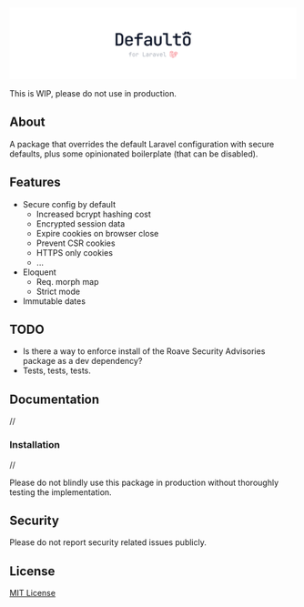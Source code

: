![Laravel Defaulto](art/logo.svg)

This is WIP, please do not use in production.

## About
A package that overrides the default Laravel configuration with secure defaults, plus some opinionated boilerplate (that can be disabled).

## Features
- Secure config by default
    - Increased bcrypt hashing cost
    - Encrypted session data
    - Expire cookies on browser close
    - Prevent CSR cookies
    - HTTPS only cookies
    - ...
- Eloquent
  - Req. morph map
  - Strict mode
- Immutable dates

## TODO
- Is there a way to enforce install of the Roave Security Advisories package as a dev dependency?
- Tests, tests, tests.

## Documentation
//

###  Installation
//

Please do not blindly use this package in production without thoroughly testing the implementation.

## Security
Please do not report security related issues publicly.

## License

[MIT License](LICENSE.md)
